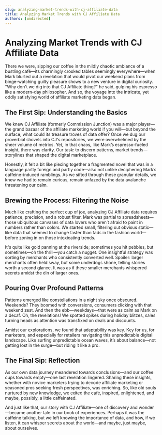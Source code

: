 ```yaml
---
slug: analyzing-market-trends-with-cj-affiliate-data
title: Analyzing Market Trends with CJ Affiliate Data
authors: [undirected]
---
```


# Analyzing Market Trends with CJ Affiliate Data

There we were, sipping our coffee in the mildly chaotic ambiance of a bustling café—its charmingly crooked tables seemingly everywhere—when Mark blurted out a revelation that would pivot our weekend plans from binge-watching guilty pleasure shows to a new venture in digital curiosity. "Why don't we dig into that CJ Affiliate thing?" he said, gulping his espresso like a modern-day philosopher. And so, the voyage into the intricate, yet oddly satisfying world of affiliate marketing data began.

## The First Sip: Understanding the Basics

We knew CJ Affiliate (formerly Commission Junction) was a major player—the grand bazaar of the affiliate marketing world if you will—but beyond the surface, what could its treasure troves of data offer? Once we dug our proverbial shovels into CJ's repositories, we were overwhelmed by the sheer volume of metrics. Yet, in that chaos, like Mark’s espresso-fueled insight, there was clarity. Our task: to discern patterns, market trends—storylines that shaped the digital marketplace.

Honestly, it felt a bit like piecing together a fragmented novel that was in a language partly foreign and partly code—also not unlike deciphering Mark’s caffeine-induced ramblings. As we sifted through these granular details, we knew we had to remain curious, remain unfazed by the data avalanche threatening our calm.

## Brewing the Process: Filtering the Noise

Much like crafting the perfect cup of joe, analyzing CJ Affiliate data requires patience, precision, and a robust filter. Mark was partial to spreadsheets—those ubiquitous canvases of data lovers who aren’t afraid to paint in numbers rather than colors. We started small, filtering out obvious static—like data that seemed to change faster than fads in the fashion world—before zoning in on those intoxicating trends.

It's quite like gold panning at the riverside; sometimes you hit pebbles, but sometimes—oh the thrill—you catch a nugget. One insightful strategy was sorting by merchants who consistently converted well. Spoiler: larger merchants often held sway, but some underdogs shone, telling stories worth a second glance. It was as if these smaller merchants whispered secrets amidst the din of larger ones.

## Pouring Over Profound Patterns

Patterns emerged like constellations in a night sky once obscured. Weekends? They boomed with conversions, consumers clicking with that weekend zest. And then the ebb—weekdays—that were as calm as Mark on a decaf. Oh, the revelations! We spotted spikes during holiday blitzes, sales turning heads as attention was transfixed on deals and discounts.

Amidst our explorations, we found that adaptability was key. Key for us, for marketers, and especially for retailers navigating this unpredictable digital landscape. Like surfing unpredictable ocean waves, it’s about balance—not getting lost in the surge—but riding it like a pro.

## The Final Sip: Reflection

As our own data journey meandered towards conclusions—and our coffee cups towards empty—one last revelation lingered. Sharing these insights, whether with novice marketers trying to decode affiliate marketing or seasoned pros seeking fresh perspectives, was enriching. So, like old souls nurtured by new knowledge, we exited the café, inspired, enlightened, and maybe, possibly, a little caffeinated.

And just like that, our story with CJ Affiliate—one of discovery and wonder—became another tale in our book of experiences. Perhaps it was the caffeine talking, but we left knowing the importance of data, and how, if we listen, it can whisper secrets about the world—and maybe, just maybe, about ourselves.
